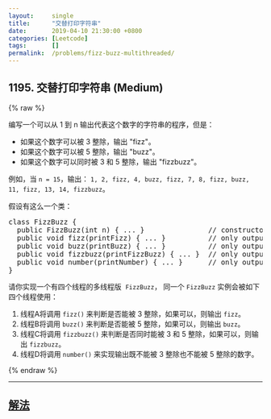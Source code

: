 ```yaml
---
layout:     single
title:      "交替打印字符串"
date:       2019-04-10 21:30:00 +0800
categories: [Leetcode]
tags:       []
permalink:  /problems/fizz-buzz-multithreaded/
---
```


## 1195. 交替打印字符串 (Medium)

{% raw %}

<p>编写一个可以从 1 到 n 输出代表这个数字的字符串的程序，但是：</p>

<ul>
	<li>如果这个数字可以被 3 整除，输出 &quot;fizz&quot;。</li>
	<li>如果这个数字可以被 5 整除，输出&nbsp;&quot;buzz&quot;。</li>
	<li>如果这个数字可以同时被 3 和 5 整除，输出 &quot;fizzbuzz&quot;。</li>
</ul>

<p>例如，当&nbsp;<code>n = 15</code>，输出：&nbsp;<code>1, 2, fizz, 4, buzz, fizz, 7, 8, fizz, buzz, 11, fizz, 13, 14, fizzbuzz</code>。</p>

<p>假设有这么一个类：</p>

<pre>class FizzBuzz {
&nbsp; public FizzBuzz(int n) { ... }&nbsp;              // constructor
  public void fizz(printFizz) { ... }          // only output &quot;fizz&quot;
  public void buzz(printBuzz) { ... }          // only output &quot;buzz&quot;
  public void fizzbuzz(printFizzBuzz) { ... }  // only output &quot;fizzbuzz&quot;
  public void number(printNumber) { ... }      // only output the numbers
}</pre>

<p>请你实现一个有四个线程的多线程版&nbsp;&nbsp;<code>FizzBuzz</code>，&nbsp;同一个&nbsp;<code>FizzBuzz</code>&nbsp;实例会被如下四个线程使用：</p>

<ol>
	<li>线程A将调用&nbsp;<code>fizz()</code>&nbsp;来判断是否能被 3 整除，如果可以，则输出&nbsp;<code>fizz</code>。</li>
	<li>线程B将调用&nbsp;<code>buzz()</code>&nbsp;来判断是否能被 5 整除，如果可以，则输出&nbsp;<code>buzz</code>。</li>
	<li>线程C将调用&nbsp;<code>fizzbuzz()</code>&nbsp;来判断是否同时能被 3 和 5 整除，如果可以，则输出&nbsp;<code>fizzbuzz</code>。</li>
	<li>线程D将调用&nbsp;<code>number()</code>&nbsp;来实现输出既不能被 3 整除也不能被 5 整除的数字。</li>
</ol>

{% endraw %}

---

## [解法](https://github.com/openset/leetcode/tree/master/problems/fizz-buzz-multithreaded)
